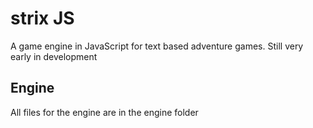 # strix JS

A game engine in JavaScript for text based adventure games.
Still very early in development

## Engine
All files for the engine are in the engine folder